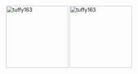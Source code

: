 <p><img height=170px src="https://github-readme-stats.vercel.app/api?username=tuffy163&show_icons=true&locale=en" alt="tuffy163" /> <img height=170px src="https://github-readme-streak-stats.herokuapp.com/?user=tuffy163&" alt="tuffy163" /></p>
